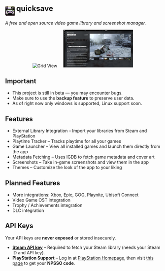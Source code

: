 <p>
  <img src="assets/image.png" alt="quicksave logo" width="32" align="middle"/>
  <strong style="font-size: 24px;">quicksave</strong>
</p>
<p>
  <em>A free and open source video game library and screenshot manager.</em>
</p>

<p align="center">
  <img src="readme-images/gridview.png" width="45%" alt="Grid View"/>
  &nbsp;&nbsp;&nbsp;
  <img src="readme-images/gameView.png" width="45%" alt="Game View"/>
</p>

## Important

- This project is still in beta — you may encounter bugs.
- Make sure to use the **backup feature** to preserve user data.
- As of right now only windows is supported, Linux support soon.

## Features

- External Library Integration – Import your libraries from Steam and PlayStation
- Playtime Tracker – Tracks playtime for all your games
- Game Launcher – View all installed games and launch them directly from the app
- Metadata Fetching – Uses IGDB to fetch game metadata and cover art
- Screenshots – Take in-game screenshots and view them in the app
- Themes – Customize the look of the app to your liking

## Planned Features

- More integrations: Xbox, Epic, GOG, Playnite, Ubisoft Connect
- Video Game OST integration
- Trophy / Achievements integration
- DLC integration

## API Keys

Your API keys are **never exposed** or stored insecurely.

- **[Steam API key](https://steamcommunity.com/discussions/forum/1/3047235828269633221/)** – Required to fetch your Steam library (needs your Steam ID and API key).
- **PlayStation Support** – Log in at [PlayStation Homepage](https://www.playstation.com/), then visit [this page](https://ca.account.sony.com/api/v1/ssocookie) to get your **NPSSO code**.

